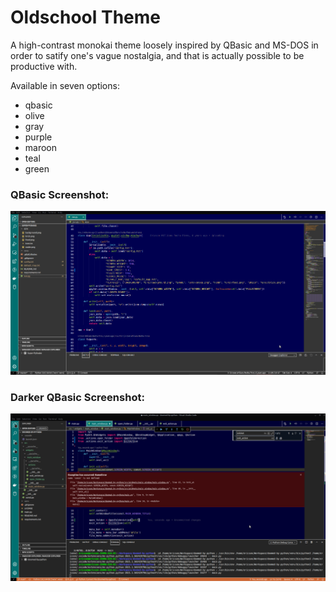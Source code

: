 # Oldschool Theme

A high-contrast monokai theme loosely inspired by QBasic and MS-DOS in order to satify one's vague nostalgia, and that is actually possible to be productive with.

Available in seven options:

 - qbasic
 - olive
 - gray
 - purple
 - maroon
 - teal
 - green

### QBasic Screenshot:

![qbasic](qbasic.png "QBasic Screenshot")

### Darker QBasic Screenshot:

![qbasic](darker-qbasic.png "Darker QBasic Screenshot")